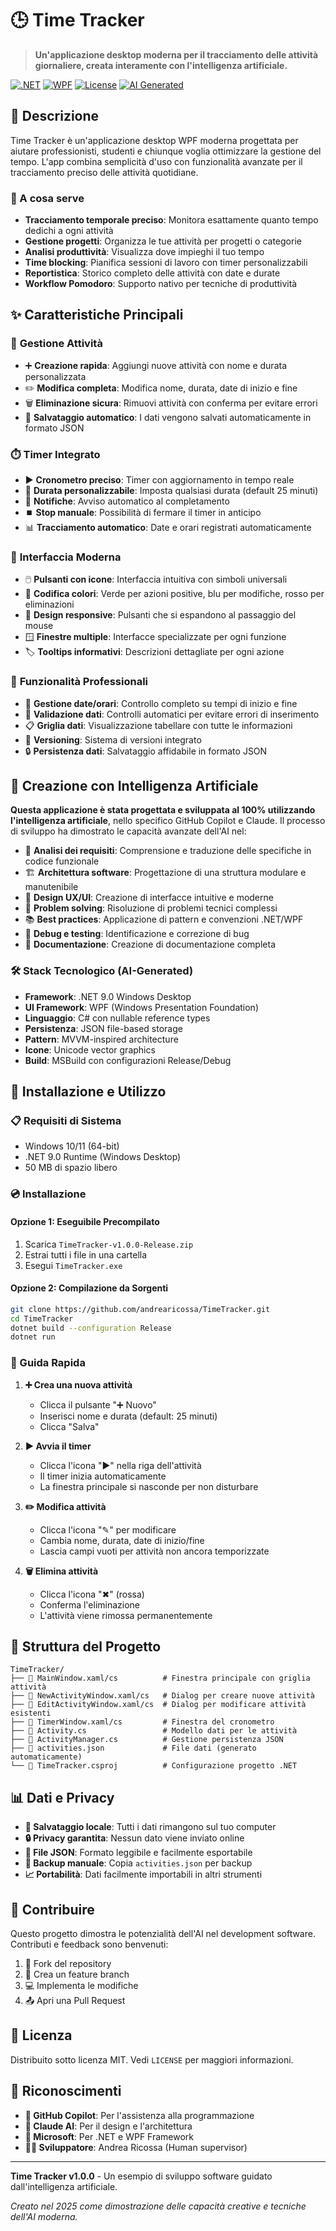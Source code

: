 # 🕒 Time Tracker

> **Un'applicazione desktop moderna per il tracciamento delle attività giornaliere, creata interamente con l'intelligenza artificiale.**

[![.NET](https://img.shields.io/badge/.NET-9.0-purple.svg)](https://dotnet.microsoft.com/)
[![WPF](https://img.shields.io/badge/WPF-Windows-blue.svg)](https://docs.microsoft.com/en-us/dotnet/desktop/wpf/)
[![License](https://img.shields.io/badge/License-MIT-green.svg)](LICENSE)
[![AI Generated](https://img.shields.io/badge/AI%20Generated-100%25-orange.svg)](https://github.com/features/copilot)

## 📖 Descrizione

Time Tracker è un'applicazione desktop WPF moderna progettata per aiutare professionisti, studenti e chiunque voglia ottimizzare la gestione del tempo. L'app combina semplicità d'uso con funzionalità avanzate per il tracciamento preciso delle attività quotidiane.

### 🎯 A cosa serve

- **Tracciamento temporale preciso**: Monitora esattamente quanto tempo dedichi a ogni attività
- **Gestione progetti**: Organizza le tue attività per progetti o categorie
- **Analisi produttività**: Visualizza dove impieghi il tuo tempo
- **Time blocking**: Pianifica sessioni di lavoro con timer personalizzabili
- **Reportistica**: Storico completo delle attività con date e durate
- **Workflow Pomodoro**: Supporto nativo per tecniche di produttività

## ✨ Caratteristiche Principali

### 🔧 **Gestione Attività**
- ➕ **Creazione rapida**: Aggiungi nuove attività con nome e durata personalizzata
- ✏️ **Modifica completa**: Modifica nome, durata, date di inizio e fine
- 🗑️ **Eliminazione sicura**: Rimuovi attività con conferma per evitare errori
- 💾 **Salvataggio automatico**: I dati vengono salvati automaticamente in formato JSON

### ⏱️ **Timer Integrato**
- ▶️ **Cronometro preciso**: Timer con aggiornamento in tempo reale
- 🎯 **Durata personalizzabile**: Imposta qualsiasi durata (default 25 minuti)
- 🔔 **Notifiche**: Avviso automatico al completamento
- ⏹️ **Stop manuale**: Possibilità di fermare il timer in anticipo
- 📊 **Tracciamento automatico**: Date e orari registrati automaticamente

### 🎨 **Interfaccia Moderna**
- 🖱️ **Pulsanti con icone**: Interfaccia intuitiva con simboli universali
- 🌈 **Codifica colori**: Verde per azioni positive, blu per modifiche, rosso per eliminazioni
- 📱 **Design responsive**: Pulsanti che si espandono al passaggio del mouse
- 🪟 **Finestre multiple**: Interfacce specializzate per ogni funzione
- 🏷️ **Tooltips informativi**: Descrizioni dettagliate per ogni azione

### 💼 **Funzionalità Professionali**
- 📅 **Gestione date/orari**: Controllo completo su tempi di inizio e fine
- 🔄 **Validazione dati**: Controlli automatici per evitare errori di inserimento
- 📋 **Griglia dati**: Visualizzazione tabellare con tutte le informazioni
- 🎯 **Versioning**: Sistema di versioni integrato
- 🔒 **Persistenza dati**: Salvataggio affidabile in formato JSON

## 🤖 Creazione con Intelligenza Artificiale

**Questa applicazione è stata progettata e sviluppata al 100% utilizzando l'intelligenza artificiale**, nello specifico GitHub Copilot e Claude. Il processo di sviluppo ha dimostrato le capacità avanzate dell'AI nel:

- 🧠 **Analisi dei requisiti**: Comprensione e traduzione delle specifiche in codice funzionale
- 🏗️ **Architettura software**: Progettazione di una struttura modulare e manutenibile
- 🎨 **Design UX/UI**: Creazione di interfacce intuitive e moderne
- 🔧 **Problem solving**: Risoluzione di problemi tecnici complessi
- 📚 **Best practices**: Applicazione di pattern e convenzioni .NET/WPF
- 🐛 **Debug e testing**: Identificazione e correzione di bug
- 📖 **Documentazione**: Creazione di documentazione completa

### 🛠️ Stack Tecnologico (AI-Generated)
- **Framework**: .NET 9.0 Windows Desktop
- **UI Framework**: WPF (Windows Presentation Foundation)
- **Linguaggio**: C# con nullable reference types
- **Persistenza**: JSON file-based storage
- **Pattern**: MVVM-inspired architecture
- **Icone**: Unicode vector graphics
- **Build**: MSBuild con configurazioni Release/Debug

## 🚀 Installazione e Utilizzo

### 📋 Requisiti di Sistema
- Windows 10/11 (64-bit)
- .NET 9.0 Runtime (Windows Desktop)
- 50 MB di spazio libero

### 💿 Installazione

#### Opzione 1: Eseguibile Precompilato
1. Scarica `TimeTracker-v1.0.0-Release.zip`
2. Estrai tutti i file in una cartella
3. Esegui `TimeTracker.exe`

#### Opzione 2: Compilazione da Sorgenti
```bash
git clone https://github.com/andrearicossa/TimeTracker.git
cd TimeTracker
dotnet build --configuration Release
dotnet run
```

### 📖 Guida Rapida

1. **➕ Crea una nuova attività**
   - Clicca il pulsante "➕ Nuovo"
   - Inserisci nome e durata (default: 25 minuti)
   - Clicca "Salva"

2. **▶️ Avvia il timer**
   - Clicca l'icona "▶" nella riga dell'attività
   - Il timer inizia automaticamente
   - La finestra principale si nasconde per non disturbare

3. **✏️ Modifica attività**
   - Clicca l'icona "✎" per modificare
   - Cambia nome, durata, date di inizio/fine
   - Lascia campi vuoti per attività non ancora temporizzate

4. **🗑️ Elimina attività**
   - Clicca l'icona "✖" (rossa)
   - Conferma l'eliminazione
   - L'attività viene rimossa permanentemente

## 📁 Struttura del Progetto

```
TimeTracker/
├── 📄 MainWindow.xaml/cs          # Finestra principale con griglia attività
├── 📄 NewActivityWindow.xaml/cs   # Dialog per creare nuove attività  
├── 📄 EditActivityWindow.xaml/cs  # Dialog per modificare attività esistenti
├── 📄 TimerWindow.xaml/cs         # Finestra del cronometro
├── 📄 Activity.cs                 # Modello dati per le attività
├── 📄 ActivityManager.cs          # Gestione persistenza JSON
├── 📄 activities.json             # File dati (generato automaticamente)
└── 📄 TimeTracker.csproj          # Configurazione progetto .NET
```

## 📊 Dati e Privacy

- **💾 Salvataggio locale**: Tutti i dati rimangono sul tuo computer
- **🔒 Privacy garantita**: Nessun dato viene inviato online
- **📂 File JSON**: Formato leggibile e facilmente esportabile
- **🔄 Backup manuale**: Copia `activities.json` per backup
- **📈 Portabilità**: Dati facilmente importabili in altri strumenti

## 🤝 Contribuire

Questo progetto dimostra le potenzialità dell'AI nel development software. Contributi e feedback sono benvenuti:

1. 🍴 Fork del repository
2. 🌟 Crea un feature branch
3. 💻 Implementa le modifiche
4. 📤 Apri una Pull Request

## 📝 Licenza

Distribuito sotto licenza MIT. Vedi `LICENSE` per maggiori informazioni.

## 🙏 Riconoscimenti

- **🤖 GitHub Copilot**: Per l'assistenza alla programmazione
- **🧠 Claude AI**: Per il design e l'architettura
- **🏢 Microsoft**: Per .NET e WPF Framework
- **👨‍💻 Sviluppatore**: Andrea Ricossa (Human supervisor)

---

**Time Tracker v1.0.0** - Un esempio di sviluppo software guidato dall'intelligenza artificiale.

*Creato nel 2025 come dimostrazione delle capacità creative e tecniche dell'AI moderna.*